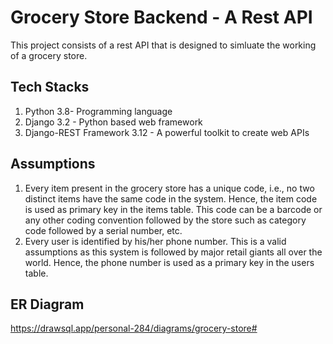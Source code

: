 # Grocery Store Backend - A Rest API
This project consists of a rest API that is designed to simluate the working of a grocery store. 
## Tech Stacks
1. Python 3.8- Programming language
2. Django 3.2 - Python based web framework
3. Django-REST Framework 3.12 - A powerful toolkit to create web APIs
## Assumptions
1. Every item present in the grocery store has a unique code, i.e., no two distinct items have the same code in the system. Hence, the item code is used as primary key in the items table. This code can be a barcode or any other coding convention followed by the store such as category code followed by a serial number, etc.
2. Every user is identified by his/her phone number. This is a valid assumptions as this system is followed by major retail giants all over the world. Hence, the phone number is used as a primary key in the users table.
## ER Diagram
https://drawsql.app/personal-284/diagrams/grocery-store#
